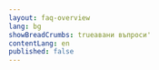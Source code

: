 ```yaml
---
layout: faq-overview
lang: bg
showBreadCrumbs: trueавани въпроси'
contentLang: en
published: false
---
```

